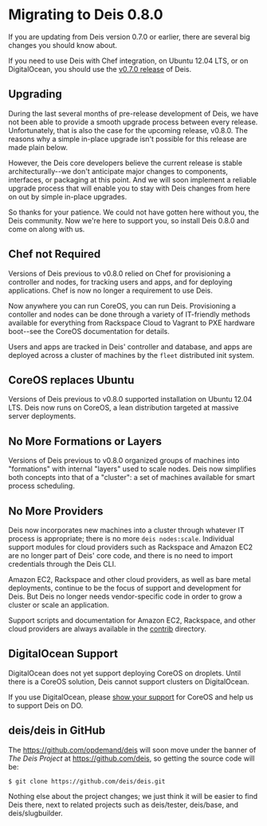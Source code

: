 Migrating to Deis 0.8.0
=======================

If you are updating from Deis version 0.7.0 or earlier, there are
several big changes you should know about.

If you need to use Deis with Chef integration, on Ubuntu 12.04 LTS, or
on DigitalOcean, you should use the
[v0.7.0 release](https://github.com/opdemand/deis/tree/v0.7.0) of Deis.

Upgrading
---------
During the last several months of pre-release development of Deis, we
have not been able to provide a smooth upgrade process between every
release. Unfortunately, that is also the case for the upcoming release,
v0.8.0. The reasons why a simple in-place upgrade isn't possible for
this release are made plain below.

However, the Deis core developers believe the current release is stable
architecturally--we don't anticipate major changes to components,
interfaces, or packaging at this point. And we will soon implement a
reliable upgrade process that will enable you to stay with Deis changes
from here on out by simple in-place upgrades.

So thanks for your patience. We could not have gotten here without you,
the Deis community. Now we're here to support you, so install Deis 0.8.0
and come on along with us.

Chef not Required
-----------------
Versions of Deis previous to v0.8.0 relied on Chef for provisioning
a controller and nodes, for tracking users and apps, and for deploying
applications. Chef is now no longer a requirement to use Deis.

Now anywhere you can run CoreOS, you can run Deis. Provisioning a
contoller and nodes can be done through a variety of IT-friendly methods
available for everything from Rackspace Cloud to Vagrant to PXE hardware
boot--see the CoreOS documentation for details.

Users and apps are tracked in Deis' controller and database, and apps
are deployed across a cluster of machines by the `fleet` distributed
init system.

CoreOS replaces Ubuntu
----------------------
Versions of Deis previous to v0.8.0 supported installation on Ubuntu
12.04 LTS. Deis now runs on CoreOS, a lean distribution targeted at
massive server deployments.

No More Formations or Layers
----------------------------
Versions of Deis previous to v0.8.0 organized groups of machines into
"formations" with internal "layers" used to scale nodes. Deis now
simplifies both concepts into that of a "cluster": a set of machines
available for smart process scheduling.

No More Providers
-----------------
Deis now incorporates new machines into a cluster through whatever IT
process is appropriate; there is no more `deis nodes:scale`. Individual
support modules for cloud providers such as Rackspace and Amazon EC2
are no longer part of Deis' core code, and there is no need to import
credentials through the Deis CLI.

Amazon EC2, Rackspace and other cloud providers, as well as bare metal
deployments, continue to be the focus of support and development for
Deis. But Deis no longer needs vendor-specific code in order to grow
a cluster or scale an application.

Support scripts and documentation for Amazon EC2, Rackspace, and other
cloud providers are always available in the
[contrib](contrib/) directory.

DigitalOcean Support
--------------------
DigitalOcean does not yet support deploying CoreOS on droplets. Until
there is a CoreOS solution, Deis cannot support clusters
on DigitalOcean.

If you use DigitalOcean, please
[show your support](http://digitalocean.uservoice.com/forums/136585-digital-ocean/suggestions/4250154-suport-coreos-as-a-deployment-platform)
for CoreOS and help us to support Deis on DO.

deis/deis in GitHub
-------------------
The https://github.com/opdemand/deis will soon move under the banner of
*The Deis Project* at https://github.com/deis, so getting the source
code will be:

```console
$ git clone https://github.com/deis/deis.git
```

Nothing else about the project changes; we just think it will be easier
to find Deis there, next to related projects such as deis/tester,
deis/base, and deis/slugbuilder.
